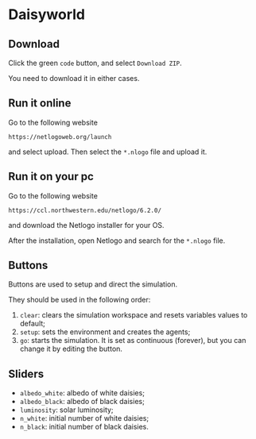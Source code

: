# Daisyworld
## Download 
Click the green `code` button, and select `Download ZIP`. 

You need to download it in either cases. 

## Run it online
Go to the following website 
```
https://netlogoweb.org/launch
```
and select upload. Then select the `*.nlogo` file and upload it. 

## Run it on  your pc
Go to the following website
```
https://ccl.northwestern.edu/netlogo/6.2.0/
```
and download the Netlogo installer for your OS. 

After the installation, open Netlogo and search for the `*.nlogo` file. 

## Buttons
Buttons are used to setup and direct the simulation.

They should be used in the following order:

1. `clear`: clears the simulation workspace and resets variables values to default;
2. `setup`: sets the environment and creates the agents;
3. `go`: starts the simulation. It is set as continuous (forever), but you can change it by editing the button.

## Sliders
- `albedo_white`: albedo of white daisies;
- `albedo_black`: albedo of black daisies;
- `luminosity`: solar luminosity;
- `n_white`: initial number of white daisies;
- `n_black`: initial number of black daisies. 


